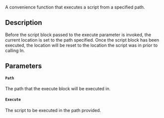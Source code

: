 A convenience function that executes a script from a specified path.

## Description

Before the script block passed to the execute parameter is invoked, 
the current location is set to the path specified. Once the script 
block has been executed, the location will be reset to the location 
the script was in prior to calling In.

## Parameters

#### `Path`

The path that the execute block will be executed in.

#### `Execute`

The script to be executed in the path provided.
